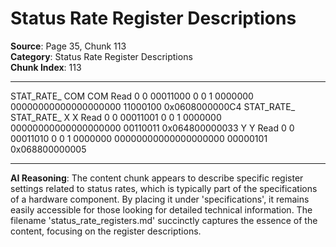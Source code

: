# Status Rate Register Descriptions

**Source**: Page 35, Chunk 113  
**Category**: Status Rate Register Descriptions  
**Chunk Index**: 113

---

STAT_RATE_ COM
COM
Read 0 0 00011000 0 0 1 0000000 00000000000000000000 11000100 0x0608000000C4
STAT_RATE_ STAT_RATE_
X X
Read 0 0 00011001 0 0 1 0000000 00000000000000000000 00110011 0x064800000033
Y Y
Read 0 0 00011010 0 0 1 0000000 00000000000000000000 00000101 0x068800000005

---

**AI Reasoning**: The content chunk appears to describe specific register settings related to status rates, which is typically part of the specifications of a hardware component. By placing it under 'specifications', it remains easily accessible for those looking for detailed technical information. The filename 'status_rate_registers.md' succinctly captures the essence of the content, focusing on the register descriptions.
